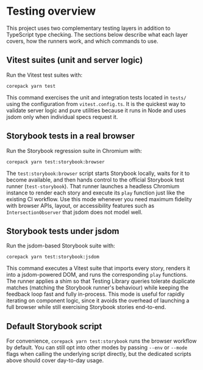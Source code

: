 # Testing overview

This project uses two complementary testing layers in addition to TypeScript type checking. The sections below describe what each layer covers, how the runners work, and which commands to use.

## Vitest suites (unit and server logic)

Run the Vitest test suites with:

```
corepack yarn test
```

This command exercises the unit and integration tests located in `tests/` using the configuration from `vitest.config.ts`. It is the quickest way to validate server logic and pure utilities because it runs in Node and uses jsdom only when individual specs request it.

## Storybook tests in a real browser

Run the Storybook regression suite in Chromium with:

```
corepack yarn test:storybook:browser
```

The `test:storybook:browser` script starts Storybook locally, waits for it to become available, and then hands control to the official Storybook test runner (`test-storybook`). That runner launches a headless Chromium instance to render each story and execute its `play` function just like the existing CI workflow. Use this mode whenever you need maximum fidelity with browser APIs, layout, or accessibility features such as `IntersectionObserver` that jsdom does not model well.

## Storybook tests under jsdom

Run the jsdom-based Storybook suite with:

```
corepack yarn test:storybook:jsdom
```

This command executes a Vitest suite that imports every story, renders it into a jsdom-powered DOM, and runs the corresponding `play` functions. The runner applies a shim so that Testing Library queries tolerate duplicate matches (matching the Storybook runner's behaviour) while keeping the feedback loop fast and fully in-process. This mode is useful for rapidly iterating on component logic, since it avoids the overhead of launching a full browser while still exercising Storybook stories end-to-end.

## Default Storybook script

For convenience, `corepack yarn test:storybook` runs the browser workflow by default. You can still opt into other modes by passing `--env` or `--mode` flags when calling the underlying script directly, but the dedicated scripts above should cover day-to-day usage.
